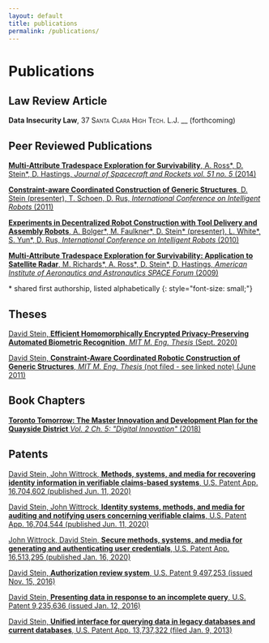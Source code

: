 ```yaml
---
layout: default
title: publications
permalink: /publications/
---
```


<style>  a {
    color: inherit;
  }
</style>

# Publications

## Law Review Article

**Data Insecurity Law**,
<span style="font-variant: small-caps;">37 Santa Clara High Tech. L.J. __ </span>
(forthcoming)


## Peer Reviewed Publications

[
**Multi-Attribute Tradespace Exploration for Survivability**, A. Ross\*, D. Stein\*, D. Hastings, _Journal of Spacecraft and Rockets vol. 51 no. 5_ (2014)
](https://dspace.mit.edu/handle/1721.1/82512)

[
**Constraint-aware Coordinated Construction of Generic Structures**, D. Stein (presenter), T. Schoen, D. Rus, _International Conference on Intelligent Robots_ (2011)
](https://dspace.mit.edu/handle/1721.1/72506)

[
**Experiments in Decentralized Robot Construction with Tool Delivery and Assembly Robots**, A. Bolger\*, M. Faulkner\*, D. Stein\* (presenter), L. White\*, S. Yun\*, D. Rus, _International Conference on Intelligent Robots_ (2010)
](https://dspace.mit.edu/handle/1721.1/72544)

[
**Multi-Attribute Tradespace Exploration for Survivability: Application to Satellite Radar**, M. Richards\*, A. Ross\*, D. Stein\*, D. Hastings, _American Institute of Aeronautics and Astronautics SPACE Forum_ (2009)
](https://dspace.mit.edu/handle/1721.1/72060)

\* shared first authorship, listed alphabetically
{: style="font-size: small;"}

## Theses

[David Stein, **Efficient Homomorphically Encrypted Privacy-Preserving Automated Biometric Recognition**, _MIT M. Eng. Thesis_ (Sept. 2020)](https://dspace.mit.edu/handle/1721.1/130608)

[
David Stein, **Constraint-Aware Coordinated Robotic Construction of Generic Structures**,  _MIT M. Eng. Thesis_ (not filed - see linked note) (June 2011)
](/thesis2011.html)

## Book Chapters

[
**Toronto Tomorrow: The Master Innovation and Development Plan for the Quayside District** _Vol. 2 Ch. 5: "Digital Innovation"_ (2018)
](https://storage.googleapis.com/sidewalk-toronto-ca/wp-content/uploads/2019/09/03134040/MIDP-Volume-2-Chapter-5-Digital-Innovation-Accessible.pdf)

## Patents

[
David Stein, John Wittrock, **Methods, systems, and media for recovering identity information in verifiable claims-based systems**,
U.S. Patent App.  16,704,602 (published Jun.  11, 2020)
](http://appft.uspto.gov/netacgi/nph-Parser?Sect1=PTO1&Sect2=HITOFF&p=1&u=/netahtml/PTO/srchnum.html&r=1&f=G&l=50&d=PG01&s1=20200186511.PGNR.)

[
David Stein, John Wittrock, **Identity systems, methods, and media for auditing and notifying users concerning verifiable claims**,
U.S. Patent App.  16,704,544 (published Jun.  11, 2020)
](http://appft.uspto.gov/netacgi/nph-Parser?Sect1=PTO1&Sect2=HITOFF&p=1&u=/netahtml/PTO/srchnum.html&r=1&f=G&l=50&d=PG01&s1=20200186341.PGNR.)

[
John Wittrock, David Stein, **Secure methods, systems, and media for generating and authenticating user credentials**,
U.S. Patent App.  16,513,295 (published Jan.  16, 2020)
](http://appft.uspto.gov/netacgi/nph-Parser?Sect1=PTO1&Sect2=HITOFF&p=1&u=/netahtml/PTO/srchnum.html&r=1&f=G&l=50&d=PG01&s1=20200021588.PGNR.)

[
David Stein, **Authorization review system**,
U.S. Patent 9,497,253 (issued Nov.  15, 2016)
](http://patft.uspto.gov/netacgi/nph-Parser?Sect1=PTO1&Sect2=HITOFF&p=1&u=/netahtml/PTO/srchnum.html&r=1&f=G&l=50&d=PALL&s1=9497253.PN.)

[
David Stein, **Presenting data in response to an incomplete query**,
U.S. Patent 9,235,636 (issued Jan.  12, 2016)
](http://patft.uspto.gov/netacgi/nph-Parser?Sect1=PTO1&Sect2=HITOFF&p=1&u=/netahtml/PTO/srchnum.html&r=1&f=G&l=50&d=PALL&s1=9235636.PN.)

[
David Stein, **Unified interface for querying data in legacy databases and current databases**,
U.S. Patent App.  13,737,322 (filed Jan.  9, 2013)
](http://appft.uspto.gov/netacgi/nph-Parser?Sect1=PTO1&Sect2=HITOFF&p=1&u=/netahtml/PTO/srchnum.html&r=1&f=G&l=50&d=PG01&s1=20140195514.PGNR.)